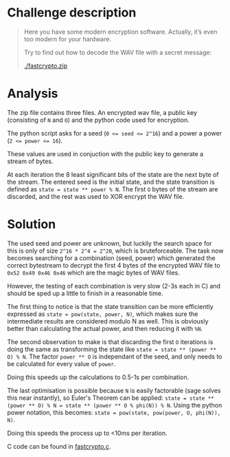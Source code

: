 # Challenge description

> Here you have some modern encryption software. Actually, it’s even too modern for your hardware.
>
> Try to find out how to decode the WAV file with a secret message:
>
> [./fastcrypto.zip](fastcrypto.zip)

# Analysis

The zip file contains three files. An encrypted wav file, a public key (consisting of `N` and `O`) and the python code used for encryption.

The python script asks for a seed (`0 <= seed <= 2^16`) and a power a power (`2 <= power <= 16`).

These values are used in conjuction with the public key to generate a stream of bytes.

At each iteration the 8 least significant bits of the state are the next byte of the stream. The entered seed is the initial state, and the state transition is defined as `state = state ** power % N`. The first `O` bytes of the stream are discarded, and the rest was used to XOR encrypt the WAV file.

# Solution

The used seed and power are unknown, but luckily the search space for this is only of size `2^16 * 2^4 = 2^20`, which is bruteforceable. The task now becomes searching for a combination (seed, power) which generated the correct bytestream to decrypt the first 4 bytes of the encrypted WAV file to `0x52 0x49 0x46 0x46` which are the magic bytes of WAV files.

However, the testing of each combination is very slow (2-3s each in C) and should be sped up a little to finish in a reasonable time.

The first thing to notice is that the state transition can be more efficiently expressed as `state = pow(state, power, N)`, which makes sure the intermediate results are considered modulo N as well. This is obviously better than calculating the actual power, and then reducing it with `%N`.

The second observation to make is that discarding the first `O` iterations is doing the same as transforming the state like `state = state ** (power ** O) % N`.
The factor `power ** O` is independant of the seed, and only needs to be calculated for every value of `power`.

Doing this speeds up the calculations to 0.5-1s per combination.

The last optimisation is possible because `N` is easily factorable (sage solves this near instantly), so Euler's Theorem can be applied: `state = state ** (power ** O) % N = state ** (power ** O % phi(N)) % N`. Using the python power notation, this becomes: `state = pow(state, pow(power, O, phi(N)), N)`.

Doing this speeds the process up to <10ms per iteration.

C code can be found in [fastcrypto.c](fastcrypto.c).
